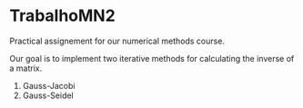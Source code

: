 TrabalhoMN2
===========

Practical assignement for our numerical methods course.

Our goal is to implement two iterative methods for calculating the inverse of a matrix.

1) Gauss-Jacobi
2) Gauss-Seidel

